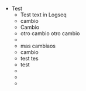 - Test
	- Test text in Logseq
	- cambio
	- Cambio
	- otro cambio otro cambio
	-
	- mas cambiaos
	- cambio
	- test tes
	- test
	-
	-
	-